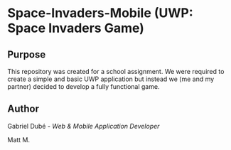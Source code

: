 # Space-Invaders-Mobile (UWP: Space Invaders Game)

## Purpose
This repository was created for a school assignment. We were required to create a simple and basic UWP application but instead we (me and my partner) decided to develop a fully functional game.

## Author
Gabriel Dubé - *Web & Mobile Application Developer*

Matt M.
